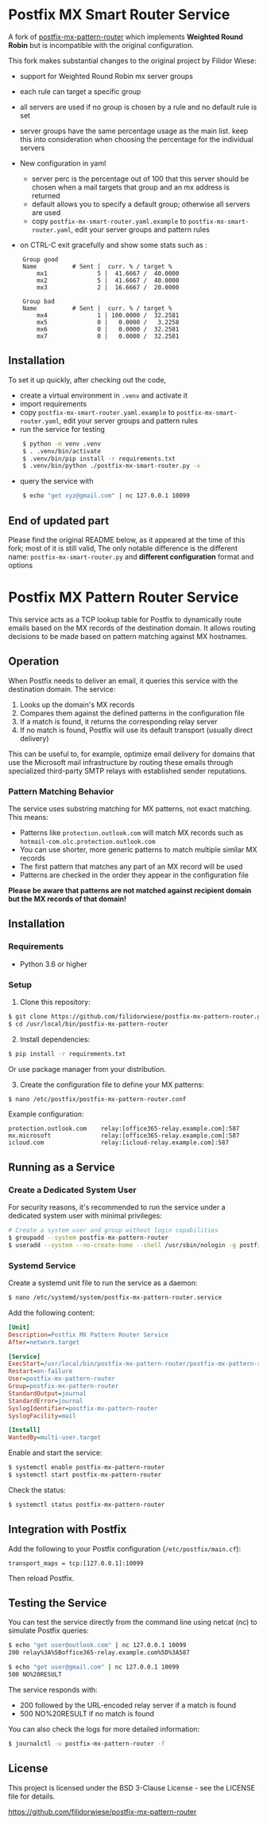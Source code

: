# Postfix MX Smart Router Service

A fork of [postfix-mx-pattern-router](https://github.com/filidorwiese/postfix-mx-pattern-router) which implements **Weighted Round Robin**
but is incompatible with the original configuration.


This fork makes substantial changes to the original project by Filidor Wiese:

- support for Weighted Round Robin mx server groups
- each rule can target a specific group
- all servers are used if no group is chosen by a rule and no default rule is set
- server groups have the same percentage usage as the main list. 
  keep this into consideration when choosing the percentage for the individual servers
- New configuration in yaml
    - server perc is the percentage out of 100 that this server should be chosen when a 
      mail targets that group and an mx address is returned
    - default allows you to specify a default group; otherwise all servers are used
    - copy `postfix-mx-smart-router.yaml.example` to `postfix-mx-smart-router.yaml`, edit your server groups and pattern rules

- on CTRL-C exit gracefully and show some stats such as : 
```
    Group good
    Name          # Sent |  curr. % / target %
        mx1              5 |  41.6667 /  40.0000
        mx2              5 |  41.6667 /  40.0000
        mx3              2 |  16.6667 /  20.0000

    Group bad
    Name          # Sent |  curr. % / target %
        mx4              1 | 100.0000 /  32.2581
        mx5              0 |   0.0000 /   3.2258
        mx6              0 |   0.0000 /  32.2581
        mx7              0 |   0.0000 /  32.2581
```

## Installation
To set it up quickly, after checking out the code, 
- create a virtual environment in `.venv` and activate it
- import requirements
- copy `postfix-mx-smart-router.yaml.example` to `postfix-mx-smart-router.yaml`, edit your server groups and pattern rules
- run the service for testing

```bash
    $ python -m venv .venv
    $ . .venv/bin/activate
    $ .venv/bin/pip install -r requirements.txt
    $ .venv/bin/python ./postfix-mx-smart-router.py -v
```

- query the service with

```bash
    $ echo "get xyz@gmail.com" | nc 127.0.0.1 10099
```

## End of updated part
Please find the original README below, as it appeared at the time of this fork; most of it is still valid, 
The only notable difference is the different name: `postfix-mx-smart-router.py` and **different configuration** format and options


# Postfix MX Pattern Router Service

This service acts as a TCP lookup table for Postfix to dynamically route emails based on
the MX records of the destination domain. It allows routing decisions to be made based on
pattern matching against MX hostnames.

## Operation

When Postfix needs to deliver an email, it queries this service with the destination domain. The service:

1. Looks up the domain's MX records
2. Compares them against the defined patterns in the configuration file
3. If a match is found, it returns the corresponding relay server
4. If no match is found, Postfix will use its default transport (usually direct delivery)

This can be useful to, for example, optimize email delivery for domains that use the Microsoft mail infrastructure by routing these emails through specialized third-party SMTP relays with established sender reputations.

### Pattern Matching Behavior

The service uses substring matching for MX patterns, not exact matching. This means:

- Patterns like `protection.outlook.com` will match MX records such as `hotmail-com.olc.protection.outlook.com`
- You can use shorter, more generic patterns to match multiple similar MX records
- The first pattern that matches any part of an MX record will be used
- Patterns are checked in the order they appear in the configuration file

**Please be aware that patterns are not matched against recipient domain but the MX records of that domain!**

## Installation

### Requirements

- Python 3.6 or higher

### Setup

1. Clone this repository:

```bash
$ git clone https://github.com/filidorwiese/postfix-mx-pattern-router.git /usr/local/bin/postfix-mx-pattern-router
$ cd /usr/local/bin/postfix-mx-pattern-router
```

2. Install dependencies:

```bash
$ pip install -r requirements.txt
```

Or use package manager from your distribution.

3. Create the configuration file to define your MX patterns:

```bash
$ nano /etc/postfix/postfix-mx-pattern-router.conf
```

Example configuration:
```
protection.outlook.com    relay:[office365-relay.example.com]:587
mx.microsoft              relay:[office365-relay.example.com]:587
icloud.com                relay:[icloud-relay.example.com]:587
```

## Running as a Service

### Create a Dedicated System User

For security reasons, it's recommended to run the service under a dedicated system user with minimal privileges:

```bash
# Create a system user and group without login capabilities
$ groupadd --system postfix-mx-pattern-router
$ useradd --system --no-create-home --shell /usr/sbin/nologin -g postfix-mx-pattern-router postfix-mx-pattern-router
```

### Systemd Service

Create a systemd unit file to run the service as a daemon:

```bash
$ nano /etc/systemd/system/postfix-mx-pattern-router.service
```

Add the following content:

```ini
[Unit]
Description=Postfix MX Pattern Router Service
After=network.target

[Service]
ExecStart=/usr/local/bin/postfix-mx-pattern-router/postfix-mx-pattern-router.py -c /etc/postfix/postfix-mx-pattern-router.conf -p 10099 --cache-ttl 3600
Restart=on-failure
User=postfix-mx-pattern-router
Group=postfix-mx-pattern-router
StandardOutput=journal
StandardError=journal
SyslogIdentifier=postfix-mx-pattern-router
SyslogFacility=mail

[Install]
WantedBy=multi-user.target
```

Enable and start the service:

```bash
$ systemctl enable postfix-mx-pattern-router
$ systemctl start postfix-mx-pattern-router
```

Check the status:

```bash
$ systemctl status postfix-mx-pattern-router
```

## Integration with Postfix

Add the following to your Postfix configuration (`/etc/postfix/main.cf`):

```
transport_maps = tcp:[127.0.0.1]:10099
```

Then reload Postfix.

## Testing the Service

You can test the service directly from the command line using netcat (nc) to simulate Postfix queries:

```bash
$ echo "get user@outlook.com" | nc 127.0.0.1 10099
200 relay%3A%5Boffice365-relay.example.com%5D%3A587
```
```bash
$ echo "get user@gmail.com" | nc 127.0.0.1 10099
500 NO%20RESULT
```

The service responds with:
- 200 followed by the URL-encoded relay server if a match is found
- 500 NO%20RESULT if no match is found

You can also check the logs for more detailed information:

```bash
$ journalctl -u postfix-mx-pattern-router -f
```

## License
This project is licensed under the BSD 3-Clause License - see the LICENSE file for details.

https://github.com/filidorwiese/postfix-mx-pattern-router
